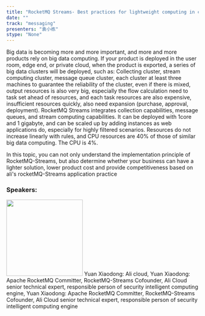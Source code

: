 ```yaml
---
title: "RocketMQ Streams- Best practices for lightweight computing in cloud security and edge computing"
date: "" 
track: "messaging"
presenters: "袁小栋"
stype: "None"
---
```

Big data is becoming more and more important, and more and more products rely on big data computing. If your product is deployed in the user room, edge end, or private cloud, when the product is exported, a series of big data clusters will be deployed, such as: Collecting cluster, stream computing cluster, message queue cluster, each cluster at least three machines to guarantee the reliability of the cluster, even if there is mixed, output resources is also very big, especially the flow calculation need to task set ahead of resources, and each task resources are also expensive, insufficient resources quickly, also need expansion (purchase, approval, deployment). RocketMQ Streams integrates collection capabilities, message queues, and stream computing capabilities. It can be deployed with 1core and 1 gigabyte, and can be scaled up by adding instances as web applications do, especially for highly filtered scenarios. Resources do not increase linearly with rules, and CPU resources are 40% of those of similar big data computing. The CPU is 4%.

In this topic, you can not only understand the implementation principle of RocketMQ-Streams, but also determine whether your business can have a lighter solution, lower product cost and provide competitiveness based on ali's rocketMQ-Streams application practice
 ### Speakers: 
 <img src="images/speaker/1049.png" width="200" />
 Yuan Xiaodong: Ali cloud, Yuan Xiaodong: Apache RocketMQ Committer, RocketMQ-Streams Cofounder, Ali Cloud senior technical expert, responsible person of security intelligent computing engine, Yuan Xiaodong: Apache RocketMQ Committer, RocketMQ-Streams Cofounder, Ali Cloud senior technical expert, responsible person of security intelligent computing engine
 